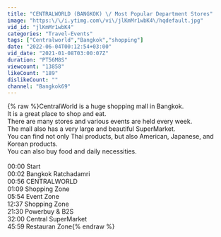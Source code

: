```yaml
---
title: "CENTRALWORLD (BANGKOK) \/ Most Popular Department Stores"
image: "https:\/\/i.ytimg.com\/vi\/jlKmMr1wbK4\/hqdefault.jpg"
vid_id: "jlKmMr1wbK4"
categories: "Travel-Events"
tags: ["Centralworld","Bangkok","shopping"]
date: "2022-06-04T00:12:54+03:00"
vid_date: "2021-01-08T03:00:07Z"
duration: "PT56M8S"
viewcount: "13858"
likeCount: "189"
dislikeCount: ""
channel: "Bangkok69"
---
```

{% raw %}CentralWorld is a huge shopping mall in Bangkok.<br />It is a great place to shop and eat.<br />There are many stores and various events are held every week.<br />The mall also has a very large and beautiful SuperMarket.<br />You can find not only Thai products, but also American, Japanese, and Korean products.<br />You can also buy food and daily necessities.<br /><br />00:00 Start<br />00:02 Bangkok Ratchadamri<br />00:56 CENTRALWORLD<br />01:09 Shopping Zone<br />05:54 Event Zone<br />12:37 Shopping Zone<br />21:30 Powerbuy &amp; B2S<br />32:00 Central SuperMarket<br />45:59 Restauran Zone{% endraw %}
